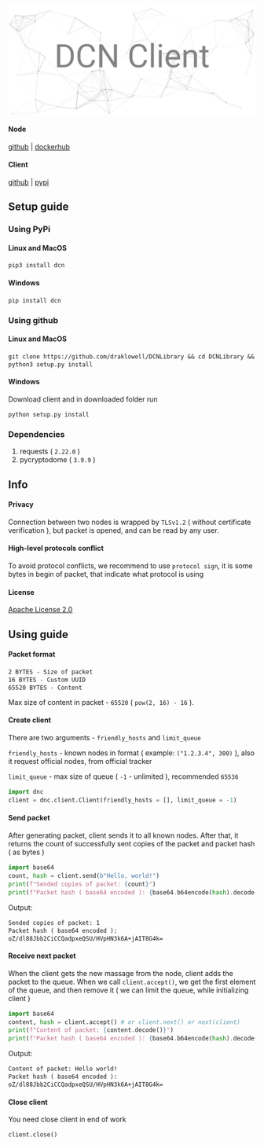 <img src="https://raw.githubusercontent.com/draklowell/DCNLibrary/main/header.png">

#### Node
[github](https://github.com/draklowell/DCNNode) | [dockerhub](https://hub.docker.com/r/draklowell/dcn)
#### Client
[github](https://github.com/draklowell/DCNLibrary/) | [pypi](https://pypi.org/project/dcn/)
## Setup guide
### Using PyPi
#### Linux and MacOS
```
pip3 install dcn
```
#### Windows
```
pip install dcn
```
### Using github
#### Linux and MacOS
```
git clone https://github.com/draklowell/DCNLibrary && cd DCNLibrary && python3 setup.py install
```
#### Windows
Download client and in downloaded folder run
```
python setup.py install
```
### Dependencies
1. requests ( `2.22.0` )
2. pycryptodome ( `3.9.9` )
## Info
#### Privacy
Connection between two nodes is wrapped by `TLSv1.2` ( without certificate verification ), but packet is opened, and can be read by any user.
#### High-level protocols conflict
To avoid protocol conflicts, we recommend to use `protocol sign`, it is some bytes in begin of packet, that indicate what protocol is using
#### License
[Apache License 2.0](LICENSE)
## Using guide
#### Packet format
```
2 BYTES - Size of packet
16 BYTES - Custom UUID
65520 BYTES - Content
```
Max size of content in packet - `65520` ( `pow(2, 16) - 16` ).

#### Create client
There are two arguments - `friendly_hosts` and `limit_queue`

`friendly_hosts` - known nodes in format ( example: `("1.2.3.4", 300)` ), also it request official nodes, from official tracker

`limit_queue` - max size of queue ( `-1` - unlimited ), recommended `65536`
```python
import dnc
client = dnc.client.Client(friendly_hosts = [], limit_queue = -1)
```
#### Send packet
After generating packet, client sends it to all known nodes. After that, it returns the count of successfully sent copies of the packet and packet hash ( as bytes )
```python
import base64
count, hash = client.send(b"Hello, world!")
print(f"Sended copies of packet: {count}")
print(f"Packet hash ( base64 encoded ): {base64.b64encode(hash).decode()}")
```
Output:
```
Sended copies of packet: 1
Packet hash ( base64 encoded ): oZ/dl88Jbb2CiCCQadpxeQSU/HVpHN3k6A+jAIT8G4k=
```
#### Receive next packet
When the client gets the new massage from the node, client adds the packet to the queue. When we call `client.accept()`, we get the first element of the queue, and then remove it ( we can limit the queue, while initializing client )
```python
import base64
content, hash = client.accept() # or client.next() or next(client)
print(f"Content of packet: {content.decode()}")
print(f"Packet hash ( base64 encoded ): {base64.b64encode(hash).decode()}")
```
Output:
```
Content of packet: Hello world!
Packet hash ( base64 encoded ): oZ/dl88Jbb2CiCCQadpxeQSU/HVpHN3k6A+jAIT8G4k=
```

#### Close client
You need close client in end of work
```python
client.close()
```